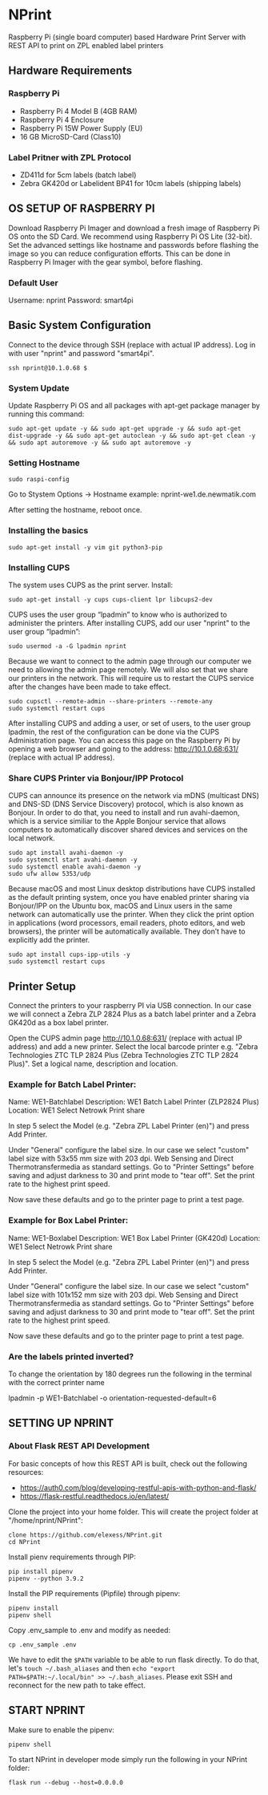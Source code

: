 # NPrint

Raspberry Pi (single board computer) based Hardware Print Server with 
REST API to print on ZPL enabled label printers

## Hardware Requirements

### Raspberry Pi
 - Raspberry Pi 4 Model B (4GB RAM)
 - Raspberry Pi 4 Enclosure
 - Raspberry Pi 15W Power Supply (EU)
 - 16 GB MicroSD-Card (Class10)

### Label Pritner with ZPL Protocol
 - ZD411d for 5cm labels (batch label)
 - Zebra GK420d or Labelident BP41 for 10cm labels (shipping labels)

## OS SETUP OF RASPBERRY PI

Download Raspberry Pi Imager and download a fresh image of Raspberry Pi OS onto the SD Card.
We recommend using Raspberry Pi OS Lite (32-bit). Set the advanced settings like hostname
and passwords before flashing the image so you can reduce configuration efforts. This can be
done in Raspberry Pi Imager with the gear symbol, before flashing.

### Default User 
Username: nprint
Password: smart4pi

## Basic System Configuration

Connect to the device through SSH (replace with actual IP address).
Log in with user "nprint" and password "smart4pi".

```
ssh nprint@10.1.0.68 $
```

### System Update

Update Raspberry Pi OS and all packages with apt-get package manager by running this command:

```
sudo apt-get update -y && sudo apt-get upgrade -y && sudo apt-get dist-upgrade -y && sudo apt-get autoclean -y && sudo apt-get clean -y && sudo apt autoremove -y && sudo apt autoremove -y
```

### Setting Hostname

```
sudo raspi-config
```

Go to Stystem Options -> Hostname
example: nprint-we1.de.newmatik.com

After setting the hostname, reboot once.

### Installing the basics

```
sudo apt-get install -y vim git python3-pip 
```

### Installing CUPS

The system uses CUPS as the print server. Install:

```
sudo apt-get install -y cups cups-client lpr libcups2-dev
```

CUPS uses the user group “lpadmin” to know who is authorized to administer the printers.
After installing CUPS, add our user "nprint" to the user group “lpadmin”:

```
sudo usermod -a -G lpadmin nprint
```

Because we want to connect to the admin page through our computer we need to allowing the 
admin page remotely. We will also set that we share our printers in the network. This will
require us to restart the CUPS service after the changes have been made to take effect.

```
sudo cupsctl --remote-admin --share-printers --remote-any
sudo systemctl restart cups
```

After installing CUPS and adding a user, or set of users, to the user group lpadmin, 
the rest of the configuration can be done via the CUPS Administration page. 
You can access this page on the Raspberry Pi by opening a web browser and going to 
the address: http://10.1.0.68:631/ (replace with actual IP address).

### Share CUPS Printer via Bonjour/IPP Protocol

CUPS can announce its presence on the network via mDNS (multicast DNS) and DNS-SD 
(DNS Service Discovery) protocol, which is also known as Bonjour. In order to do that, 
you need to install and run avahi-daemon, which is a service similiar to the Apple Bonjour 
service that allows computers to automatically discover shared devices and services on the local network.

```
sudo apt install avahi-daemon -y
sudo systemctl start avahi-daemon -y
sudo systemctl enable avahi-daemon -y
sudo ufw allow 5353/udp
```

Because macOS and most Linux desktop distributions have CUPS installed as the default printing system, 
once you have enabled printer sharing via Bonjour/IPP on the Ubuntu box, macOS and Linux users in the 
same network can automatically use the printer. When they click the print option in applications 
(word processors, email readers, photo editors, and web browsers), the printer will be automatically available. They don’t have to explicitly add the printer.

```
sudo apt install cups-ipp-utils -y
sudo systemctl restart cups
```

## Printer Setup

Connect the printers to your raspberry PI via USB connection. In our case we will connect
a Zebra ZLP 2824 Plus as a batch label printer and a Zebra GK420d as a box label printer.

Open the CUPS admin page http://10.1.0.68:631/ (replace with actual IP address) and add a new printer.
Select the local barcode printer e.g. "Zebra Technologies ZTC TLP 2824 Plus (Zebra Technologies ZTC 
TLP 2824 Plus)". Set a logical name, description and location.

### Example for Batch Label Printer:

Name: WE1-Batchlabel
Description: WE1 Batch Label Printer (ZLP2824 Plus)
Location: WE1
Select Netrowk Print share

In step 5 select the Model (e.g. "Zebra ZPL Label Printer (en)") and press Add Printer.

Under "General" configure the label size. In our case we select "custom" label size with
53x55 mm size with 203 dpi. Web Sensing and Direct Thermotransfermedia as standard settings.
Go to "Printer Settings" before saving and adjust darkness to 30 and print mode to "tear off".
Set the print rate to the highest print speed.

Now save these defaults and go to the printer page to print a test page.

### Example for Box Label Printer:

Name: WE1-Boxlabel
Description: WE1 Box Label Printer (GK420d)
Location: WE1
Select Netrowk Print share

In step 5 select the Model (e.g. "Zebra ZPL Label Printer (en)") and press Add Printer.

Under "General" configure the label size. In our case we select "custom" label size with
101x152 mm size with 203 dpi. Web Sensing and Direct Thermotransfermedia as standard settings.
Go to "Printer Settings" before saving and adjust darkness to 30 and print mode to "tear off".
Set the print rate to the highest print speed.

Now save these defaults and go to the printer page to print a test page.

### Are the labels printed inverted?

To change the orientation by 180 degrees run the following in the terminal with the correct printer name

lpadmin -p WE1-Batchlabel -o orientation-requested-default=6

## SETTING UP NPRINT

### About Flask REST API Development

For basic concepts of how this REST API is built, check out the following resources:
- https://auth0.com/blog/developing-restful-apis-with-python-and-flask/
- https://flask-restful.readthedocs.io/en/latest/

Clone the project into your home folder. This will create the project folder at "/home/nprint/NPrint":

```
clone https://github.com/elexess/NPrint.git
cd NPrint
```

Install pienv requirements through PIP:

```
pip install pipenv
pipenv --python 3.9.2
```

Install the PIP requirements (Pipfile) through pipenv:
```
pipenv install
pipenv shell
```

Copy .env_sample to .env and modify as needed:

```
cp .env_sample .env
```

We have to edit the ```$PATH``` variable to be able to run flask directly. 
To do that, let's ```touch ~/.bash_aliases``` and then ```echo "export PATH=$PATH:~/.local/bin" >> ~/.bash_aliases```. Please exit SSH and reconnect for the new path to take effect.

## START NPRINT

Make sure to enable the pipenv:

```
pipenv shell
```

To start NPrint in developer mode simply run the following in your NPrint folder:

```
flask run --debug --host=0.0.0.0
```